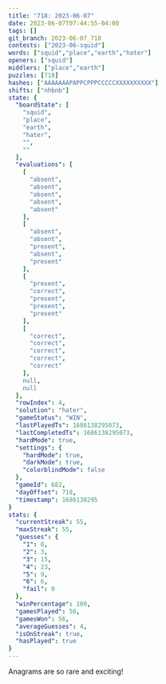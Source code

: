 ```yaml
---
title: "718: 2023-06-07"
date: 2023-06-07T07:44:55-04:00
tags: []
git_branch: 2023-06-07_718
contests: ["2023-06-squid"]
words: ["squid","place","earth","hater"]
openers: ["squid"]
middlers: ["place","earth"]
puzzles: [718]
hashes: ["AAAAAAAPAPPCPPPCCCCCXXXXXXXXXX"]
shifts: ["nhbnb"]
state: {
  "boardState": [
    "squid",
    "place",
    "earth",
    "hater",
    "",
    ""
  ],
  "evaluations": [
    [
      "absent",
      "absent",
      "absent",
      "absent",
      "absent"
    ],
    [
      "absent",
      "absent",
      "present",
      "absent",
      "present"
    ],
    [
      "present",
      "correct",
      "present",
      "present",
      "present"
    ],
    [
      "correct",
      "correct",
      "correct",
      "correct",
      "correct"
    ],
    null,
    null
  ],
  "rowIndex": 4,
  "solution": "hater",
  "gameStatus": "WIN",
  "lastPlayedTs": 1686138295073,
  "lastCompletedTs": 1686138295073,
  "hardMode": true,
  "settings": {
    "hardMode": true,
    "darkMode": true,
    "colorblindMode": false
  },
  "gameId": 682,
  "dayOffset": 718,
  "timestamp": 1686138295
}
stats: {
  "currentStreak": 55,
  "maxStreak": 55,
  "guesses": {
    "1": 0,
    "2": 3,
    "3": 15,
    "4": 23,
    "5": 9,
    "6": 6,
    "fail": 0
  },
  "winPercentage": 100,
  "gamesPlayed": 56,
  "gamesWon": 56,
  "averageGuesses": 4,
  "isOnStreak": true,
  "hasPlayed": true
}
---
```

<!-- more -->
Anagrams are so rare and exciting!
